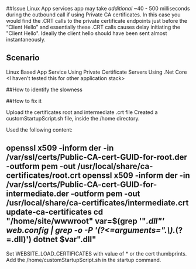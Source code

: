 ##Issue 
Linux App services app may take *additional* ~40 - 500 milliseconds during the outbound call if using Private CA certificates.
In this case you would find the .CRT calls to the private certificate endpoints just before the “Client Hello” and essentially these .CRT calls causes delay initiating the "Client Hello". Ideally the client hello should have been sent almost instantaneously.

## Scenario
Linux Based App Service
Using Private Certificate Servers
Using .Net Core
<I haven't tested this for other application stack>

##How to identify the slowness


##How to fix it

Upload the certificates root and intermediate .crt file
Created a customStartupScript.sh file, inside the /home directory.

Used the following content:

openssl x509 -inform der -in /var/ssl/certs/Public-CA-cert-GUID-for-root.der -outform pem -out /usr/local/share/ca-certificates/root.crt
openssl x509 -inform der -in /var/ssl/certs/Public-CA-cert-GUID-for-intermediate.der -outform pem -out /usr/local/share/ca-certificates/intermediate.crt
update-ca-certificates
cd "/home/site/wwwroot"
var=$(grep '"*.dll"' web.config | grep -o -P '(?<=arguments=".\\).*(?=.dll)') 
dotnet $var".dll"
------------------------------------------------------------------

Set WEBSITE_LOAD_CERTIFICATES with value of * or the cert thumbprints.
Add the /home/customStartupScript.sh in the startup command.


